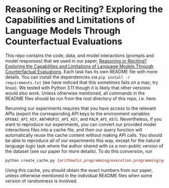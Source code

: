 # Reasoning or Reciting? Exploring the Capabilities and Limitations of Language Models Through Counterfactual Evaluations

This repo contains the code, data, and model interactions (prompts and model responses) that we used in our paper, [Reasoning or Reciting? Exploring the Capabilities and Limitations of Language Models Through Counterfactual Evaluations](https://arxiv.org/abs/2307.02477). Each task has its own README file with more details. You can install the dependencies via `pip install -r requirements.txt` (we have noticed that this sometimes fails on a mac; try linux). We tested with Python 3.11 though it is likely that other versions would also work. Unless otherwise mentioned, all commands in the README files should be run from the root directory of this repo, i.e. here.

Rerunning our experiments requires that you have access to the relevant APIs (export the corresponding API keys to the environment variables `OPENAI_API_KEY`, `ANTHROPIC_API_KEY`, and `PALM_API_KEY`). Nevertheless, if you want to reproduce our experiments, you can convert our provided model interactions files into a cache file, and then our query function will automatically reuse the cache content without making API calls. You should be able to reproduce all of our experiments this way, except for the natural language logic task where the author shared with us a non-public version of the dataset (see our paper for more details). To do this conversion, run
```bash
python create_cache.py {arithmetic,programming/execution,programming/generation,syntax,spatial,drawing,music/chords,music/melodies,chess,SET}/model_interactions
```
Using this cache, you should obtain the exact numbers from our paper, unless otherwise mentioned in the individual README files when some version of randomness is involved.
